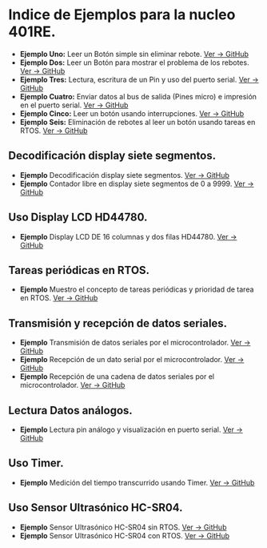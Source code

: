# **Indice de Ejemplos para la nucleo 401RE.**
* **Ejemplo Uno:** Leer un Botón simple sin eliminar rebote. [Ver -> GitHub](https://github.com/crelec/EjemploBoton1)
* **Ejemplo Dos:** Leer un Botón para mostrar el problema de los rebotes. [Ver -> GitHub](https://github.com/crelec/EjemploBoton2)
* **Ejemplo Tres:** Lectura, escritura de un Pin y uso del puerto serial. [Ver -> GitHub](https://github.com/crelec/EjemploBoton4)
* **Ejemplo Cuatro:** Enviar datos al bus de salida (Pines micro) e impresión en el puerto serial. [Ver -> GitHub](https://github.com/crelec/EjemploBoton5)
* **Ejemplo Cinco:** Leer un botón usando interrupciones. [Ver -> GitHub](https://github.com/crelec/EjemploBoton3)
* **Ejemplo Seis:** Eliminación de rebotes al leer un botón usando tareas en RTOS. [Ver -> GitHub](https://github.com/crelec/EjemploBotonAntireboteRTOS_2)
## Decodificación display siete segmentos.
* **Ejemplo** Decodificación display siete segmentos. [Ver -> GitHub](https://github.com/crelec/EjemploDisplay7_1)
* **Ejemplo** Contador libre en display siete segmentos de 0 a 9999. [Ver -> GitHub](https://github.com/crelec/EjemploDisplay7Mux)
## Uso Display LCD HD44780.
* **Ejemplo** Display LCD DE 16 columnas y dos filas HD44780. [Ver -> GitHub](https://github.com/crelec/LCD_Base)
## Tareas periódicas en RTOS.
* **Ejemplo** Muestro el concepto de tareas periódicas y prioridad de tarea en RTOS. [Ver -> GitHub](https://github.com/crelec/EjemploTareaPeriodica)
## Transmisión y recepción de datos seriales.
* **Ejemplo** Transmisión de datos seriales por el microcontrolador. [Ver -> GitHub](https://github.com/crelec/EjemploPuertoSerial_TX)
* **Ejemplo** Recepción de un dato serial por el microcontrolador. [Ver -> GitHub](https://github.com/crelec/EjemploPuertoSerial_RX)
* **Ejemplo** Recepción de una cadena de datos seriales por el microcontrolador. [Ver -> GitHub](https://github.com/crelec/EjemploPuertoSerial_RX_V1)
## Lectura Datos análogos.
* **Ejemplo** Lectura pin análogo y visualización en puerto serial. [Ver -> GitHub](https://github.com/crelec/EjemploEntradaAnaloga1)
## Uso Timer.
* **Ejemplo** Medición del tiempo transcurrido usando Timer. [Ver -> GitHub](https://github.com/crelec/EjemploUsoTimer)
## Uso Sensor Ultrasónico HC-SR04.
* **Ejemplo** Sensor Ultrasónico HC-SR04 sin RTOS. [Ver -> GitHub](https://github.com/crelec/EjemploUltrasonicoHCSR-V0)
* **Ejemplo** Sensor Ultrasónico HC-SR04 con RTOS. [Ver -> GitHub](https://github.com/crelec/EjemploUltrasonicoHCSR-V1)
